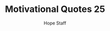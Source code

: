 ---
image: /assets/img/mq/mq_25_frost.png
title: Motivational Quotes 25
categories:
  - Motivational Quotes
author: Hope Staff
notes: Motivational Quotes 25
embed: >-
  EMBED_GOES_HERE
transcript: >-
  SOME LINES OF TEXT START HERE
---